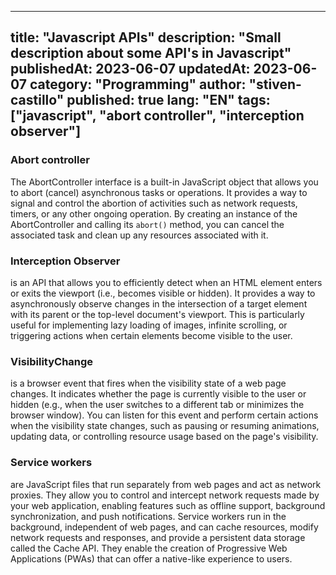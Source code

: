 
---
title: "Javascript APIs"
description: "Small description about some API's in Javascript"
publishedAt: 2023-06-07
updatedAt: 2023-06-07
category: "Programming"
author: "stiven-castillo"
published: true
lang: "EN"
tags: ["javascript", "abort controller", "interception observer"]
---

### Abort controller
The AbortController interface is a built-in JavaScript object that allows you to abort (cancel) asynchronous tasks or operations. It provides a way to signal and control the abortion of activities such as network requests, timers, or any other ongoing operation. By creating an instance of the AbortController and calling its `abort()` method, you can cancel the associated task and clean up any resources associated with it.

### Interception Observer
is an API that allows you to efficiently detect when an HTML element enters or exits the viewport (i.e., becomes visible or hidden). It provides a way to asynchronously observe changes in the intersection of a target element with its parent or the top-level document's viewport. This is particularly useful for implementing lazy loading of images, infinite scrolling, or triggering actions when certain elements become visible to the user.

### VisibilityChange
is a browser event that fires when the visibility state of a web page changes. It indicates whether the page is currently visible to the user or hidden (e.g., when the user switches to a different tab or minimizes the browser window). You can listen for this event and perform certain actions when the visibility state changes, such as pausing or resuming animations, updating data, or controlling resource usage based on the page's visibility.

### Service workers
are JavaScript files that run separately from web pages and act as network proxies. They allow you to control and intercept network requests made by your web application, enabling features such as offline support, background synchronization, and push notifications. Service workers run in the background, independent of web pages, and can cache resources, modify network requests and responses, and provide a persistent data storage called the Cache API. They enable the creation of Progressive Web Applications (PWAs) that can offer a native-like experience to users.